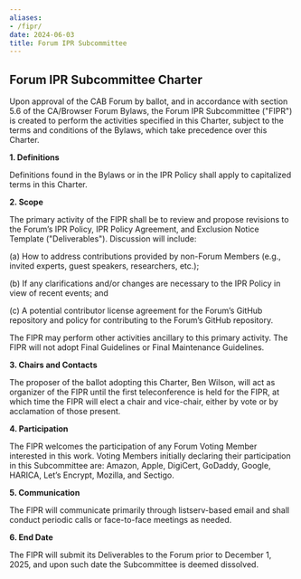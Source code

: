 ```yaml
---
aliases:
- /fipr/
date: 2024-06-03
title: Forum IPR Subcommittee
---
```


## Forum IPR Subcommittee Charter

Upon approval of the CAB Forum by ballot, and in accordance with section 5.6 of the CA/Browser Forum Bylaws, the Forum IPR Subcommittee ("FIPR") is created to perform the activities specified in this Charter, subject to the terms and conditions of the Bylaws, which take precedence over this Charter. 

**1. Definitions**

Definitions found in the Bylaws or in the IPR Policy shall apply to capitalized terms in this Charter.

**2. Scope**

The primary activity of the FIPR shall be to review and propose revisions to the Forum’s IPR Policy, IPR Policy Agreement, and Exclusion Notice Template ("Deliverables").     Discussion will include:

(a) How to address contributions provided by non-Forum Members (e.g., invited experts, guest speakers, researchers, etc.);

(b) If any clarifications and/or changes are necessary to the IPR Policy in view of recent events; and

(c) A potential contributor license agreement for the Forum’s GitHub repository and policy for contributing to the Forum’s GitHub repository.

The FIPR may perform other activities ancillary to this primary activity. The FIPR will not adopt Final Guidelines or Final Maintenance Guidelines.

**3. Chairs and Contacts**

The proposer of the ballot adopting this Charter, Ben Wilson, will act as organizer of the FIPR until the first teleconference is held for the FIPR, at which time the FIPR will elect a chair and vice-chair, either by vote or by acclamation of those present.

**4. Participation**

The FIPR welcomes the participation of any Forum Voting Member interested in this work. Voting Members initially declaring their participation in this Subcommittee are: Amazon, Apple, DigiCert, GoDaddy, Google, HARICA, Let’s Encrypt, Mozilla, and Sectigo.

**5. Communication**

The FIPR will communicate primarily through listserv-based email and shall conduct periodic calls or face-to-face meetings as needed.

**6. End Date**

The FIPR will submit its Deliverables to the Forum prior to December 1, 2025, and upon such date the Subcommittee is deemed dissolved.
